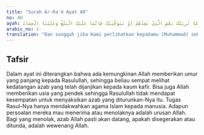 ```yaml
---
title: "Surah Ar-Ra'd Ayat 40"
no: 40
ayah: وَاِنْ مَّا نُرِيَنَّكَ بَعْضَ الَّذِيْ نَعِدُهُمْ اَوْ نَتَوَفَّيَنَّكَ فَاِنَّمَا عَلَيْكَ الْبَلٰغُ وَعَلَيْنَا الْحِسَابُ 
arabic_no: ٤٠
translation: "Dan sungguh jika Kami perlihatkan kepadamu (Muhammad) sebagian (siksaan) yang Kami ancamkan kepada mereka atau Kami wafatkan engkau, maka sesungguhnya tugasmu hanya menyampaikan saja, dan Kamilah yang memperhitungkan (amal mereka)."
---
```


## Tafsir

Dalam ayat ini diterangkan bahwa ada kemungkinan Allah memberikan umur yang panjang kepada Rasulullah, sehingga beliau sempat melihat kedatangan azab yang telah dijanjikan kepada kaum kafir. Bisa juga Allah memberikan usia yang pendek sehingga Rasulullah tidak mendapat kesempatan untuk menyaksikan azab yang diturunkan-Nya itu. Tugas Rasul-Nya hanya mendakwahkan agama Islam kepada manusia. Adapun persoalan mereka mau menerima atau menolaknya adalah urusan Allah. Bagi yang menolak, azab Allah pasti akan datang, apakah disegerakan atau ditunda, adalah wewenang Allah.
